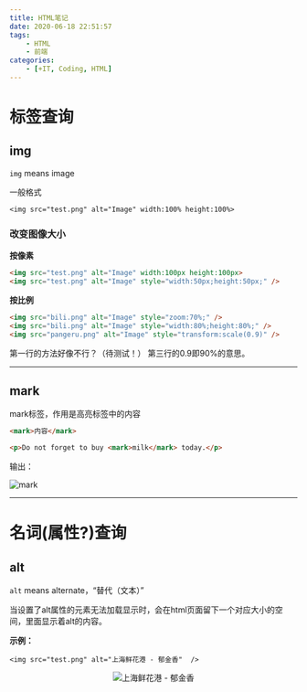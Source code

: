 ```yaml
---
title: HTML笔记
date: 2020-06-18 22:51:57
tags:
	- HTML
	- 前端
categories:
	- [+IT, Coding, HTML]
---
```


# 标签查询

## img

`img` means image

一般格式
```
<img src="test.png" alt="Image" width:100% height:100%> 
```

<!-- more -->

### 改变图像大小

**按像素**
```html
<img src="test.png" alt="Image" width:100px height:100px> 
<img src="test.png" alt="Image" style="width:50px;height:50px;" />
```

**按比例**
```html
<img src="bili.png" alt="Image" style="zoom:70%;" />
<img src="bili.png" alt="Image" style="width:80%;height:80%;" />
<img src="pangeru.png" alt="Image" style="transform:scale(0.9)" />
```
第一行的方法好像不行？（待测试！）
第三行的0.9即90%的意思。

---

## mark

mark标签，作用是高亮标签中的内容

```html
<mark>内容</mark>
```

```html
<p>Do not forget to buy <mark>milk</mark> today.</p>
```

输出：

![mark](mark.png)



---

# 名词(属性?)查询

## alt

`alt` means alternate，“替代（文本）”

当设置了alt属性的元素无法加载显示时，会在html页面留下一个对应大小的空间，里面显示着alt的内容。

**示例：**
```
<img src="test.png" alt="上海鲜花港 - 郁金香"  />
```

<div align="center"><img src="test.png" alt="上海鲜花港 - 郁金香"  /></div>

